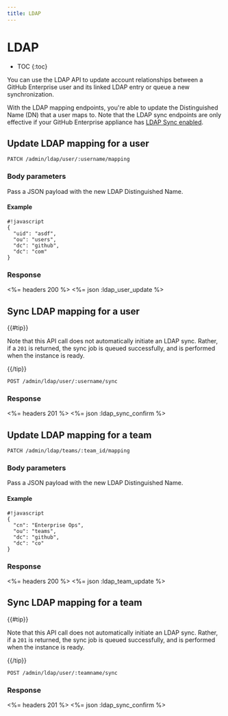 ```yaml
---
title: LDAP
---
```


# LDAP

* TOC
{:toc}

You can use the LDAP API to update account relationships between a GitHub Enterprise user and its linked LDAP entry or queue a new synchronization.

With the LDAP mapping endpoints, you're able to update the Distinguished Name (DN) that a user maps to. Note that the LDAP sync endpoints are only effective if your GitHub Enterprise appliance has [LDAP Sync enabled](https://help.github.com/enterprise/2.1/admin/guides/user-management/using-ldap).

## Update LDAP mapping for a user

    PATCH /admin/ldap/user/:username/mapping

### Body parameters

Pass a JSON payload with the new LDAP Distinguished Name.

#### Example

    #!javascript
    {
      "uid": "asdf",
      "ou": "users",
      "dc": "github",
      "dc": "com"
    }

### Response

<%= headers 200 %>
<%= json :ldap_user_update %>

## Sync LDAP mapping for a user

{{#tip}}

Note that this API call does not automatically initiate an LDAP sync. Rather, if a `201` is returned, the sync job is queued successfully, and is performed when the instance is ready.

{{/tip}}

    POST /admin/ldap/user/:username/sync

### Response

<%= headers 201 %>
<%= json :ldap_sync_confirm %>

## Update LDAP mapping for a team

    PATCH /admin/ldap/teams/:team_id/mapping

### Body parameters

Pass a JSON payload with the new LDAP Distinguished Name.

#### Example

    #!javascript
    {
      "cn": "Enterprise Ops",
      "ou": "teams",
      "dc": "github",
      "dc": "co"
    }

### Response

<%= headers 200 %>
<%= json :ldap_team_update %>

## Sync LDAP mapping for a team

{{#tip}}

Note that this API call does not automatically initiate an LDAP sync. Rather, if a `201` is returned, the sync job is queued successfully, and is performed when the instance is ready.

{{/tip}}

    POST /admin/ldap/user/:teamname/sync

### Response

<%= headers 201 %>
<%= json :ldap_sync_confirm %>
